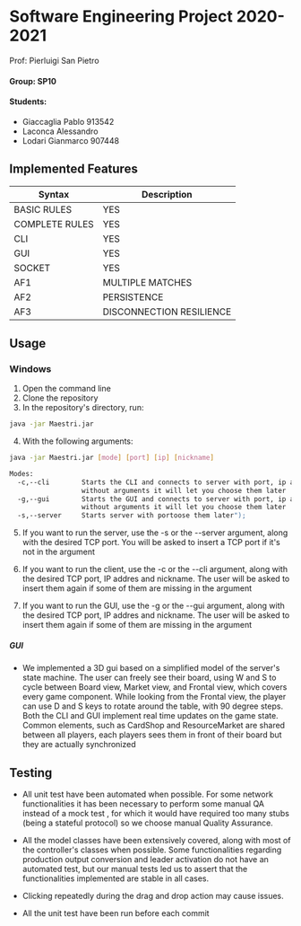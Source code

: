 # Software Engineering Project 2020-2021


Prof: Pierluigi San Pietro

#### Group: SP10

#### Students:
* Giaccaglia Pablo 913542
* Laconca Alessandro
* Lodari Gianmarco 907448



## Implemented Features


| Syntax | Description |
| ----------- | ----------- |
| BASIC RULES | YES |
| COMPLETE RULES | YES |
| CLI | YES |
| GUI | YES |
| SOCKET | YES |
| AF1 | MULTIPLE MATCHES |
| AF2  | PERSISTENCE  |
| AF3 | DISCONNECTION RESILIENCE|




## Usage

### Windows

1. Open the command line
2. Clone the repository
3. In the repository's directory, run:
```bash
java -jar Maestri.jar
```
4. With the following arguments:
```bash
java -jar Maestri.jar [mode] [port] [ip] [nickname]

Modes:
  -c,--cli        Starts the CLI and connects to server with port, ip and nickname
                  without arguments it will let you choose them later
  -g,--gui        Starts the GUI and connects to server with port, ip and nickname
                  without arguments it will let you choose them later
  -s,--server     Starts server with portoose them later");
```

5. If you want to run the server, use the -s or the --server argument, along with the desired TCP port. You will be asked to insert a TCP port if it's not in the argument

6. If you want to run the client, use the -c or the --cli argument, along with the desired TCP port, IP addres and nickname. The user will be asked to insert them again if some of them are missing in the argument

7. If you want to run the GUI, use the -g or the --gui argument, along with the desired TCP port, IP addres and nickname. The user will be asked to insert them again if some of them are missing in the argument

##### GUI

* We implemented a 3D gui based on a simplified model of the server's state machine. The user can freely see their board, using W and S to cycle between Board view, Market view, and Frontal view, which covers every game component. While looking from the Frontal view, the player can use D and S keys to rotate around the table, with 90 degree steps. Both the CLI and GUI implement real time updates on the game state. Common elements, such as CardShop and ResourceMarket are shared between all players, each players sees them in front of their board but they are actually synchronized

## Testing
* All unit test have been automated when possible. For some network functionalities it has been necessary to perform some manual QA instead
  of a mock test , for which it would have required too many stubs (being a stateful protocol) so we choose
  manual Quality Assurance.

* All the model classes have been extensively covered, along with most of the controller's classes when possible. Some functionalities regarding
  production output conversion and leader activation do not have an automated test, but our manual tests led us to assert that the functionalities
  implemented are stable in all cases.

* Clicking repeatedly during the drag and drop action may cause issues.

* All the unit test have been run before each commit
